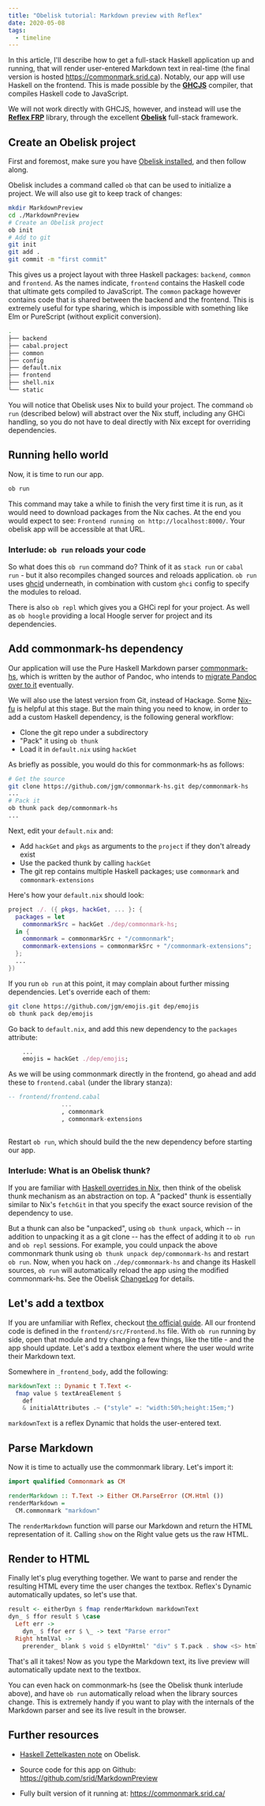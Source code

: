 ```yaml
---
title: "Obelisk tutorial: Markdown preview with Reflex"
date: 2020-05-08
tags:
  - timeline
---
```


In this article, I'll describe how to get a full-stack Haskell application up and running, that will render user-entered Markdown text in real-time (the final version is hosted <https://commonmark.srid.ca>). Notably, our app will use Haskell on the frontend. This is made possible by the [**GHCJS**](https://github.com/ghcjs/ghcjs) compiler, that compiles Haskell code to JavaScript. 

We will not work directly with GHCJS, however, and instead will use the [**Reflex FRP**](https://reflex-frp.org/) library, through the excellent [**Obelisk**](https://github.com/obsidiansystems/obelisk) full-stack framework.

## Create an Obelisk project

First and foremost, make sure you have [Obelisk installed](https://github.com/obsidiansystems/obelisk#installing-obelisk), and then follow along.

Obelisk includes a command called `ob` that can be used to initialize a project. We will also use git to keep track of changes:

```bash
mkdir MarkdownPreview
cd ./MarkdownPreview
# Create an Obelisk project
ob init
# Add to git
git init
git add .
git commit -m "first commit"
```

This gives us a project layout with three Haskell packages: `backend`, `common` and `frontend`. As the names indicate, `frontend` contains the Haskell code that ultimate gets compiled to JavaScript. The `common` package however contains code that is shared between the backend and the frontend. This is extremely useful for type sharing, which is impossible with something like Elm or PureScript (without explicit conversion).

```sh
.
├── backend
├── cabal.project
├── common
├── config
├── default.nix
├── frontend
├── shell.nix
└── static
```

You will notice that Obelisk uses Nix to build your project. The command `ob run` (described below) will abstract over the Nix stuff, including any GHCi handling, so you do not have to deal directly with Nix except for overriding dependencies.

## Running hello world

Now, it is time to run our app. 

```sh
ob run
```

This command may take a while to finish the very first time it is run, as it would need to download packages from the Nix caches. At the end you would expect to see: `Frontend running on http://localhost:8000/`. Your obelisk app will be accessible at that URL.

### Interlude: `ob run` reloads your code

So what does this `ob run` command do? Think of it as `stack run` or `cabal run` - but it also recompiles changed sources and reloads application. `ob run` uses [ghcid](https://github.com/ndmitchell/ghcid) underneath, in combination with custom `ghci` config to specify the modules to reload.

There is also `ob repl` which gives you a GHCi repl for your project. As well as `ob hoogle` providing a local Hoogle server for project and its dependencies.

## Add commonmark-hs dependency

Our application will use the Pure Haskell Markdown parser [commonmark-hs](https://github.com/jgm/commonmark-hs), which is written by the author of Pandoc, who intends to [migrate Pandoc over to it](https://github.com/jgm/commonmark-hs/issues/1#issuecomment-395802118) eventually. 

We will also use the latest version from Git, instead of Hackage. Some [Nix-fu](https://nixos.org/nix/) is helpful at this stage. But the main thing you need to know, in order to add a custom Haskell dependency, is the following general workflow:

* Clone the git repo under a subdirectory
* "Pack" it using `ob thunk`
* Load it in `default.nix` using `hackGet`

As briefly as possible, you would do this for commonmark-hs as follows:

```sh
# Get the source
git clone https://github.com/jgm/commonmark-hs.git dep/commonmark-hs
...
# Pack it
ob thunk pack dep/commonmark-hs
...
```

Next, edit your `default.nix` and:

* Add `hackGet` and `pkgs` as arguments to the `project` if they don't already exist
* Use the packed thunk by calling `hackGet`
* The git rep contains multiple Haskell packages; use `commonmark` and `commonmark-extensions`

Here's how your `default.nix` should look:

```nix
project ./. ({ pkgs, hackGet, ... }: {
  packages = let 
    commonmarkSrc = hackGet ./dep/commonmark-hs;
  in {
    commonmark = commonmarkSrc + "/commonmark";
    commonmark-extensions = commonmarkSrc + "/commonmark-extensions";
  };
  ...
})
```

If you run `ob run` at this point, it may complain about further missing dependencies. Let's override each of them:

```sh
git clone https://github.com/jgm/emojis.git dep/emojis
ob thunk pack dep/emojis
```

Go back to `default.nix`, and add this new dependency to the `packages` attribute:

```nix
    ...
    emojis = hackGet ./dep/emojis;
```

As we will be using commonmark directly in the frontend, go ahead and add these to `frontend.cabal` (under the library stanza):

```haskell
-- frontend/frontend.cabal
               ...
               , commonmark
               , commonmark-extensions
  
```

Restart `ob run`, which should build the the new dependency before starting our app.

### Interlude: What is an Obelisk thunk?

If you are familiar with [Haskell overrides in Nix](https://www.srid.ca/1948201.html#overriding-dependencies), then think of the obelisk thunk mechanism as an abstraction on top. A "packed" thunk is essentially similar to Nix's `fetchGit` in that you specify the exact source revision of the dependency to use. 

But a thunk can also be "unpacked", using `ob thunk unpack`, which -- in addition to unpacking it as a git clone -- has the effect of adding it to `ob run` and `ob repl` sessions. For example, you could unpack the above commonmark thunk using `ob thunk unpack dep/commonmark-hs` and restart `ob run`. Now, when you hack on `./dep/commonmark-hs` and change its Haskell sources, `ob run` will automatically reload the app using the modified commonmark-hs. See the Obelisk [ChangeLog](https://github.com/obsidiansystems/obelisk/blob/master/ChangeLog.md#v0500---2020-02-07) for details.

## Let's add a textbox

If you are unfamiliar with Reflex, checkout [the official guide](https://reflex-frp.org/get-started). All our frontend code is defined in the `frontend/src/Frontend.hs` file. With `ob run` running by side, open that module and try changing a few things, like the title - and the app should update. Let's add a textbox element where the user would write their Markdown text.

Somewhere in `_frontend_body`, add the following:

```haskell
markdownText :: Dynamic t T.Text <-
  fmap value $ textAreaElement $
    def
    & initialAttributes .~ ("style" =: "width:50%;height:15em;")
```

`markdownText` is a reflex Dynamic that holds the user-entered text.

## Parse Markdown

Now it is time to actually use the commonmark library. Let's import it:

```haskell
import qualified Commonmark as CM

renderMarkdown :: T.Text -> Either CM.ParseError (CM.Html ())
renderMarkdown =
  CM.commonmark "markdown"
```

The `renderMarkdown` function will parse our Markdown and return the HTML representation of it. Calling `show` on the Right value gets us the raw HTML.

## Render to HTML

Finally let's plug everything together. We want to parse and render the resulting HTML every time the user changes the textbox. Reflex's Dynamic automatically updates, so let's use that.

```haskell
result <- eitherDyn $ fmap renderMarkdown markdownText
dyn_ $ ffor result $ \case
  Left err ->
    dyn_ $ ffor err $ \_ -> text "Parse error"
  Right htmlVal ->
    prerender_ blank $ void $ elDynHtml' "div" $ T.pack . show <$> htmlVal

```

That's all it takes! Now as you type the Markdown text, its live preview will automatically update next to the textbox.

You can even hack on commonmark-hs (see the Obelisk thunk interlude above), and have `ob run` automatically reload when the library sources change. This is extremely handy if you want to play with the internals of the Markdown parser and see its live result in the browser.

## Further resources

* [Haskell Zettelkasten note](https://haskell.zettel.page/2012403.html) on Obelisk.

* Source code for this app on Github: <https://github.com/srid/MarkdownPreview>

* Fully built version of it running at: <https://commonmark.srid.ca/>
